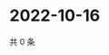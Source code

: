 # 2022-10-16

共 0 条

<!-- BEGIN WEIBO -->
<!-- 最后更新时间 Sun Oct 16 2022 17:09:15 GMT+0800 (China Standard Time) -->

<!-- END WEIBO -->
